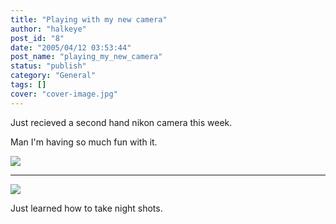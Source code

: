 ```yaml
---
title: "Playing with my new camera"
author: "halkeye"
post_id: "8"
date: "2005/04/12 03:53:44"
post_name: "playing_my_new_camera"
status: "publish"
category: "General"
tags: []
cover: "cover-image.jpg"
---
```


Just recieved a second hand nikon camera this week.  

Man I'm having so much fun with it.

![](4200444579_6a8a271ae1.jpg)  

---  

![](4201198294_64272acbca.jpg)

Just learned how to take night shots.
